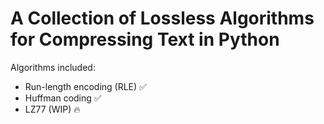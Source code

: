 # A Collection of Lossless Algorithms for Compressing Text in Python
Algorithms included:
- Run-length encoding (RLE) ✅
- Huffman coding ✅
- LZ77 (WIP) 🔥